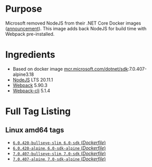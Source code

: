 # Purpose
Microsoft removed NodeJS from their .NET Core Docker images ([announcement](https://github.com/aspnet/Announcements/issues/298)). This image adds back NodeJS for build time with Webpack pre-installed.

# Ingredients
* Based on docker image [mcr.microsoft.com/dotnet/sdk](https://hub.docker.com/_/microsoft-dotnet-sdk/):7.0.407-alpine3.18
* [NodeJS](https://nodejs.org/) LTS 20.11.1
* [Webpack](https://www.npmjs.com/package/webpack) 5.90.3
* [Webpack-cli](https://www.npmjs.com/package/webpack-cli) 5.1.4

# Full Tag Listing
## Linux amd64 tags
- [`6.0.420-bullseye-slim`, `6.0-sdk` (*Dockerfile*)](https://github.com/Mathieu79FI/dotnet-docker/blob/master/6.0/sdk/bullseye-slim/webpack/Dockerfile)
- [`6.0.420-alpine`, `6.0-sdk-alpine` (*Dockerfile*)](https://github.com/Mathieu79FI/dotnet-docker/blob/master/6.0/sdk/alpine/webpack/Dockerfile)
- [`7.0.407-bullseye-slim`, `7.0-sdk` (*Dockerfile*)](https://github.com/Mathieu79FI/dotnet-docker/blob/master/7.0/sdk/bullseye-slim/webpack/Dockerfile)
- [`7.0.407-alpine`, `7.0-sdk-alpine` (*Dockerfile*)](https://github.com/Mathieu79FI/dotnet-docker/blob/master/7.0/sdk/alpine/webpack/Dockerfile)
